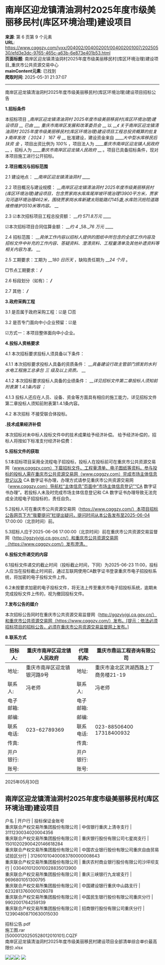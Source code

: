 # 南岸区迎龙镇清油洞村2025年度市级美丽移民村(库区环境治理)建设项目

**来源**: 第 6 页第 9 个元素  
**URL**: https://www.cqggzy.com/jyxx/004002/004002001/004002001007/20250530/efd3e3dc-9765-465c-a63b-6e873e401b53.html  
**页面标题**: 南岸区迎龙镇清油洞村2025年度市级美丽移民村(库区环境治理)建设项目_重庆市公共资源交易中心  
**mainContent元素**: 已找到  
**爬取时间**: 2025-05-31 21:37:07

---

南岸区迎龙镇清油洞村2025年度市级美丽移民村(库区环境治理)建设项目招标公告

**1.招标条件**

本招标项目 ___南岸区迎龙镇清油洞村 2025年度市级美丽移民村(库区环境治理)建设项目_ __ 已由 ___ 重庆市南岸区发展和改革委员会_ __ 以 ___《_ _关于南岸区迎龙镇清油洞村 2025年度市级美丽移民村(库区环境治理)建设项目工程总投资概算的批复_ _》_ _南岸发改〔 2024_ _〕_ _167 号_ __ 批准建设，建设资金来自 _____大中型水库移民后扶资_ _金_ ，项目出资比例为 _100%_ ，项目法人为 _____重庆市南岸区迎龙镇人民政府_ __ ，招标人为 _____重庆市南岸区迎龙镇人民政府_ __ 。项目已具备招标条件，现对本项目施工进行公开招标。

**2.项目概况与招标范围**

2.1 建设地点： ___南岸区迎龙镇清油洞村_ ____

2.2 项目概况与建设规模： ___南岸区迎龙镇清油洞村 2025年度市级美丽移民村(库区环境治理)建设项目，包含贾家岗水库库尾岸坡环境治理13900平方米，贾家沟河道环境治理462米，围绕贾家岗水库新建太阳能路灯145盏,水库防汛抢险道路维修维护3510米等内容。_ __

2.3 ☑本次招标项目工程总投资额： ___约_ _571.8万元_ ____

☑本次招标项目合同估算金额： ___约_ _4_ _58.__76_ _万元_ ____

2.4 招标范围： ___具体工作内容以招标人提供的图纸中所包含的全部工作内容及招标文件中补充的工作内容、答疑资料、澄清资料、工程量清单及其他补遗资料等相关内容为准。_ __

2.5 工期要求：工期为 ___180_ _日历天_ ，缺陷责任期为 ___24_ _个月_ 。

□节点工期要求： ___/___

2.6 标段划分（如有）： ___/___

2.7 其他： ___/___

**3.政府采购工程**

3.1 是否属于政府采购工程：☑是 □否

3.2 是否专门面向中小企业预留：☑是

☑方式一：本项目整体面向中小企业。

**4.投标人资格要求**

4.1 本次招标要求投标人须具备以下条件：

4.1.1 本次招标要求投标人具备的资质条件： ___具备建设行政主管部门颁发的水利水电工程施工总承包_ _三_ _级及以上资质。_ __

4.1.2 本次招标要求投标人具备的业绩条件： ___详见招标文件第二章投标人须知前附表第 1.4.1条内容_ _；_

4.1.3 投标人还应在人员、设备、资金等方面具有相应的施工能力，详见招标文件第二章投标人须知前附表第1.4.1条内容。

4.2 本次招标 不接受联合体投标。

**.技术成果经济补偿**

本次招标对未中标人投标文件中的技术成果给予经济补偿。 给予经济补偿的，招标人将按如下标准支付经济补偿费： 

**5.招标文件的获取**

5.1本招标项目采用全流程电子招投标，投标人在投标前可在重庆市公共资源交易网（www.cqggzy.com）下载招标文件、工程量清单、电子图纸等资料。参与投标的投标人需在重庆市公共资源交易网（www.cqggzy.com）完成市场主体信息登记以及 CA 数字证书办理，办理方式请参见重庆市公共资源交易网（www.cqggzy.com）导航栏“主体信息”页面中“市场主体信息登记”“CA 数字证书办理”。若投标人未及时完成市场主体信息登记和 CA 数字证书办理导致无法完成全流程电子招投标的，责任自负。

5.2投标人可在重庆市公共资源交易网（https://www.cqggzy.com/）本项目招标公告网页下方“我要提问”栏提出疑问，提问时间从本公告发布至2025-06-04 17:00:00（北京时间）前。

5.3招标人应于2025-06-06 17:00:00（北京时间）前在重庆市公共资源交易监督网（http://ggzyjyjgj.cq.gov.cn/）和重庆市公共资源交易网（https://www.cqggzy.com/）发布澄清。

**6.投标文件递交的内容**

6.1投标文件递交的截止时间（投标截止时间，下同）为2025-06-23 11:00，投标人应当在投标截止时间前，通过互联网使用CA数字证书登录重庆市电子招投标系统，将加密的电子投标文件上传。

6.2未按要求加密的电子投标文件，将无法上传至重庆市电子招投标系统，逾期未完成投标文件上传的，视为撤回投标文件。

**7.发布公告的媒介**

本次招标公告同时在重庆市公共资源交易监督网（http://ggzyjyjgj.cq.gov.cn/）和重庆市公共资源交易网（https://www.cqggzy.com/）发布。[提示：依法必须招标项目的招标公告，必须在重庆市公共资源交易监督网上发布。] 

**8.联系方式**

招标人: | 重庆市南岸区迎龙镇人民政府 | 代理机构: |  重庆市鼎运工程咨询有限公司   
---|---|---|---  
地址: |  重庆市南岸区迎龙镇银河路9号 | 地址: |  重庆市渝北区洪湖西路上丁商务楼21-19  
联系人: |  冯老师  | 联系人: |  冯老师   
电子邮箱: |  | 电子邮箱: |   
邮编: |  | 邮编: |   
联系电话: |  023-62789369  | 联系电话: |  023-88506400 17318400932   
传真: |  | 传真: |   
开户银行: |  | 开户银行: |   
账号: |  | 账号: |   
  
2025年05月30日 

  
南岸区迎龙镇清油洞村2025年度市级美丽移民村(库区环境治理)建设项目  
---  
户名 | 开户行 | 投标保证金账号  
重庆联合产权交易所集团股份有限公司 | 中信银行重庆上清寺支行 | 3111230034020004356  
重庆联合产权交易所集团股份有限公司 | 重庆银行股份有限公司七星岗支行 | 15010202900420146618284  
重庆联合产权交易所集团股份有限公司 | 中国农业银行股份有限公司重庆自由贸易试验区分行 | 312601010400083780000008643  
重庆联合产权交易所集团股份有限公司 | 重庆农村商业银行股份有限公司沙坪坝支行 | 0304010120010028835013900  
重庆联合产权交易所集团股份有限公司 | 重庆三峡银行九龙坡支行 | 9696801051300795  
重庆联合产权交易所集团股份有限公司 | 中国建设银行重庆中山路支行 | 6232813760001026078  
重庆联合产权交易所集团股份有限公司 | 中国民生银行股份有限公司重庆分行 | 9902001764259139  
重庆联合产权交易所集团股份有限公司 | 招商银行股份有限公司重庆分行 | 123904808710630015030  
  
  
  
招标公告.pdf    
施工图.rar    
[50000120250528012010101].CQZF    
南岸区迎龙镇清油洞村2025年度市级美丽移民村建设项目全部清单综合单价最高限价.xlsx    
  
  
  
  
[![](https://ztb.cqggzy.com/CQTPFrame/css/img/tiwen.png)](http://ztb.cqggzy.com/CQTPFrame/jsgcztbmis2/pages/onlinetiwen/OnLineTiWen_Detail?GongGaoGuid=efd3e3dc-9765-465c-a63b-6e873e401b53)[![](https://ztb.cqggzy.com/CQTPFrame/css/img/baohan.png)](https://jrfw.cqggzy.com)[![](https://ztb.cqggzy.com/CQTPFrame/css/img/zbgg.png)](https://www.cqggzy.com/bszn/007009/007009005/20191009/8fc81c47-6ef5-4a6f-966c-1360506afdde.html) [![](https://ztb.cqggzy.com/CQTPFrame/css/img/dayi.png)](https://www.cqggzy.com/bszn/007009/007009005/20191009/8fc81c47-6ef5-4a6f-966c-1360506afdde.html)

